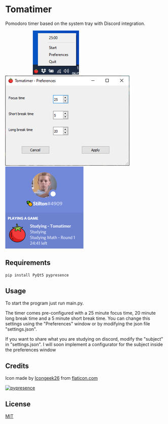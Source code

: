 # Tomatimer

Pomodoro timer based on the system tray with Discord integration.

&nbsp;&nbsp;&nbsp;&nbsp;&nbsp;&nbsp;&nbsp;&nbsp;&nbsp;&nbsp;&nbsp;&nbsp;&nbsp;&nbsp;&nbsp;&nbsp;&nbsp;&nbsp;&nbsp;&nbsp;&nbsp;&nbsp;![tray](https://github.com/JeronimoMendes/ImagesREADME/blob/master/107007508_760741458017189_6442724856000628116_n.png)&nbsp;&nbsp;&nbsp;&nbsp;&nbsp;&nbsp;&nbsp;&nbsp;![pre_win](https://github.com/JeronimoMendes/ImagesREADME/blob/master/106989511_737740770305220_8050544780783584954_n.png)&nbsp;&nbsp;&nbsp;&nbsp;&nbsp;&nbsp;&nbsp;&nbsp;![discord](https://github.com/JeronimoMendes/ImagesREADME/blob/master/107126500_306505027199519_2270809929884587936_n.png)


## Requirements


```bash
pip install PyQt5 pypresence
```

## Usage

To start the program just run main.py.

The timer comes pre-configured with a 25 minute focus time, 20 minute long break time and a 5 minute short break time. You can change this settings using the "Preferences" window or by modifying the json file "settings.json".

If you want to share what you are studying on discord, modify the "subject" in "settings.json". I will soon implement a configurator for the subject inside the preferences window

## Credits
Icon made by [Icongeek26](https://www.flaticon.com/authors/icongeek26) from [flaticon.com](www.flaticon.com)

[![pypresence](https://img.shields.io/badge/using-pypresence-00bb88.svg?style=for-the-badge&logo=discord&logoWidth=20)](https://github.com/qwertyquerty/pypresence)


## License
[MIT](https://github.com/JeronimoMendes/Tomatimer/blob/master/LICENSE)
